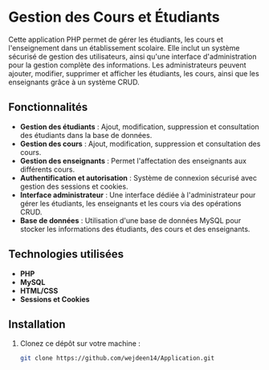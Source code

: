 # Gestion des Cours et Étudiants

Cette application PHP permet de gérer les étudiants, les cours et l'enseignement dans un établissement scolaire. Elle inclut un système sécurisé de gestion des utilisateurs, ainsi qu'une interface d'administration pour la gestion complète des informations. Les administrateurs peuvent ajouter, modifier, supprimer et afficher les étudiants, les cours, ainsi que les enseignants grâce à un système CRUD.

## Fonctionnalités

- **Gestion des étudiants** : Ajout, modification, suppression et consultation des étudiants dans la base de données.
- **Gestion des cours** : Ajout, modification, suppression et consultation des cours.
- **Gestion des enseignants** : Permet l'affectation des enseignants aux différents cours.
- **Authentification et autorisation** : Système de connexion sécurisé avec gestion des sessions et cookies.
- **Interface administrateur** : Une interface dédiée à l'administrateur pour gérer les étudiants, les enseignants et les cours via des opérations CRUD.
- **Base de données** : Utilisation d'une base de données MySQL pour stocker les informations des étudiants, des cours et des enseignants.

## Technologies utilisées

- **PHP** 
- **MySQL** 
- **HTML/CSS** 
- **Sessions et Cookies** 

## Installation

1. Clonez ce dépôt sur votre machine :
   ```bash
   git clone https://github.com/wejdeen14/Application.git
